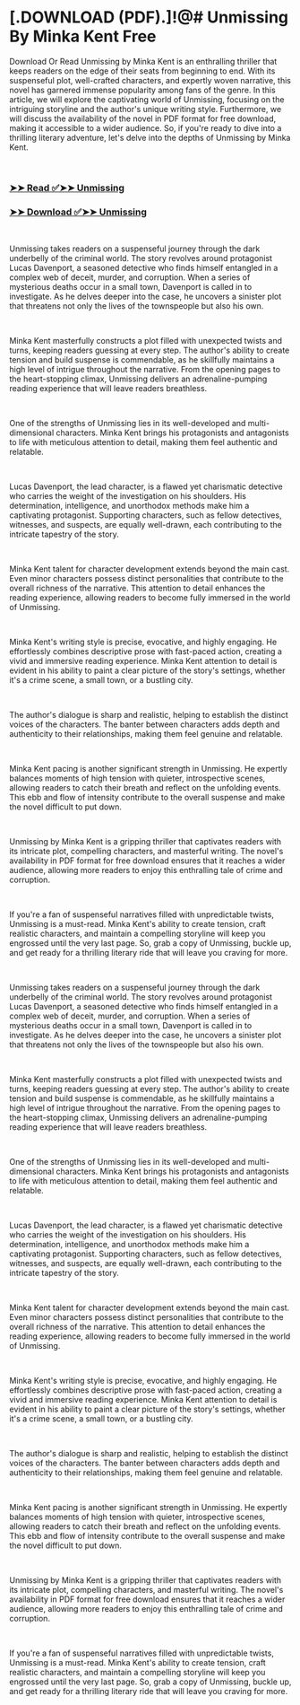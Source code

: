 # [.DOWNLOAD (PDF).]!@# Unmissing By Minka Kent Free

<p>Download Or Read Unmissing by Minka Kent is an enthralling thriller that keeps readers on the edge of their seats from beginning to end. With its suspenseful plot, well-crafted characters, and expertly woven narrative, this novel has garnered immense popularity among fans of the genre. In this article, we will explore the captivating world of Unmissing, focusing on the intriguing storyline and the author's unique writing style. Furthermore, we will discuss the availability of the novel in PDF format for free download, making it accessible to a wider audience. So, if you're ready to dive into a thrilling literary adventure, let's delve into the depths of Unmissing by Minka Kent.</p>
<p>&nbsp;</p>

### [➤➤ Read ✅➤➤ Unmissing](https://pdf2worldwide.blogspot.com/id/57360704)

### [➤➤ Download ✅➤➤ Unmissing](https://pdf2worldwide.blogspot.com/id/57360704)

<p>&nbsp;</p>
<p>Unmissing takes readers on a suspenseful journey through the dark underbelly of the criminal world. The story revolves around protagonist Lucas Davenport, a seasoned detective who finds himself entangled in a complex web of deceit, murder, and corruption. When a series of mysterious deaths occur in a small town, Davenport is called in to investigate. As he delves deeper into the case, he uncovers a sinister plot that threatens not only the lives of the townspeople but also his own.</p>
<p>&nbsp;</p>
<p>Minka Kent masterfully constructs a plot filled with unexpected twists and turns, keeping readers guessing at every step. The author's ability to create tension and build suspense is commendable, as he skillfully maintains a high level of intrigue throughout the narrative. From the opening pages to the heart-stopping climax, Unmissing delivers an adrenaline-pumping reading experience that will leave readers breathless.</p>
<p>&nbsp;</p>
<p>One of the strengths of Unmissing lies in its well-developed and multi-dimensional characters. Minka Kent brings his protagonists and antagonists to life with meticulous attention to detail, making them feel authentic and relatable.</p>
<p>&nbsp;</p>
<p>Lucas Davenport, the lead character, is a flawed yet charismatic detective who carries the weight of the investigation on his shoulders. His determination, intelligence, and unorthodox methods make him a captivating protagonist. Supporting characters, such as fellow detectives, witnesses, and suspects, are equally well-drawn, each contributing to the intricate tapestry of the story.</p>
<p>&nbsp;</p>
<p>Minka Kent talent for character development extends beyond the main cast. Even minor characters possess distinct personalities that contribute to the overall richness of the narrative. This attention to detail enhances the reading experience, allowing readers to become fully immersed in the world of Unmissing.</p>
<p>&nbsp;</p>
<p>Minka Kent's writing style is precise, evocative, and highly engaging. He effortlessly combines descriptive prose with fast-paced action, creating a vivid and immersive reading experience. Minka Kent attention to detail is evident in his ability to paint a clear picture of the story's settings, whether it's a crime scene, a small town, or a bustling city.</p>
<p>&nbsp;</p>
<p>The author's dialogue is sharp and realistic, helping to establish the distinct voices of the characters. The banter between characters adds depth and authenticity to their relationships, making them feel genuine and relatable.</p>
<p>&nbsp;</p>
<p>Minka Kent pacing is another significant strength in Unmissing. He expertly balances moments of high tension with quieter, introspective scenes, allowing readers to catch their breath and reflect on the unfolding events. This ebb and flow of intensity contribute to the overall suspense and make the novel difficult to put down.</p>
<p>&nbsp;</p>
<p>Unmissing by Minka Kent is a gripping thriller that captivates readers with its intricate plot, compelling characters, and masterful writing. The novel's availability in PDF format for free download ensures that it reaches a wider audience, allowing more readers to enjoy this enthralling tale of crime and corruption.</p>
<p>&nbsp;</p>
<p>If you're a fan of suspenseful narratives filled with unpredictable twists, Unmissing is a must-read. Minka Kent's ability to create tension, craft realistic characters, and maintain a compelling storyline will keep you engrossed until the very last page. So, grab a copy of Unmissing, buckle up, and get ready for a thrilling literary ride that will leave you craving for more.</p>
<p>&nbsp;</p>
<p>Unmissing takes readers on a suspenseful journey through the dark underbelly of the criminal world. The story revolves around protagonist Lucas Davenport, a seasoned detective who finds himself entangled in a complex web of deceit, murder, and corruption. When a series of mysterious deaths occur in a small town, Davenport is called in to investigate. As he delves deeper into the case, he uncovers a sinister plot that threatens not only the lives of the townspeople but also his own.</p>
<p>&nbsp;</p>
<p>Minka Kent masterfully constructs a plot filled with unexpected twists and turns, keeping readers guessing at every step. The author's ability to create tension and build suspense is commendable, as he skillfully maintains a high level of intrigue throughout the narrative. From the opening pages to the heart-stopping climax, Unmissing delivers an adrenaline-pumping reading experience that will leave readers breathless.</p>
<p>&nbsp;</p>
<p>One of the strengths of Unmissing lies in its well-developed and multi-dimensional characters. Minka Kent brings his protagonists and antagonists to life with meticulous attention to detail, making them feel authentic and relatable.</p>
<p>&nbsp;</p>
<p>Lucas Davenport, the lead character, is a flawed yet charismatic detective who carries the weight of the investigation on his shoulders. His determination, intelligence, and unorthodox methods make him a captivating protagonist. Supporting characters, such as fellow detectives, witnesses, and suspects, are equally well-drawn, each contributing to the intricate tapestry of the story.</p>
<p>&nbsp;</p>
<p>Minka Kent talent for character development extends beyond the main cast. Even minor characters possess distinct personalities that contribute to the overall richness of the narrative. This attention to detail enhances the reading experience, allowing readers to become fully immersed in the world of Unmissing.</p>
<p>&nbsp;</p>
<p>Minka Kent's writing style is precise, evocative, and highly engaging. He effortlessly combines descriptive prose with fast-paced action, creating a vivid and immersive reading experience. Minka Kent attention to detail is evident in his ability to paint a clear picture of the story's settings, whether it's a crime scene, a small town, or a bustling city.</p>
<p>&nbsp;</p>
<p>The author's dialogue is sharp and realistic, helping to establish the distinct voices of the characters. The banter between characters adds depth and authenticity to their relationships, making them feel genuine and relatable.</p>
<p>&nbsp;</p>
<p>Minka Kent pacing is another significant strength in Unmissing. He expertly balances moments of high tension with quieter, introspective scenes, allowing readers to catch their breath and reflect on the unfolding events. This ebb and flow of intensity contribute to the overall suspense and make the novel difficult to put down.</p>
<p>&nbsp;</p>
<p>Unmissing by Minka Kent is a gripping thriller that captivates readers with its intricate plot, compelling characters, and masterful writing. The novel's availability in PDF format for free download ensures that it reaches a wider audience, allowing more readers to enjoy this enthralling tale of crime and corruption.</p>
<p>&nbsp;</p>
<p>If you're a fan of suspenseful narratives filled with unpredictable twists, Unmissing is a must-read. Minka Kent's ability to create tension, craft realistic characters, and maintain a compelling storyline will keep you engrossed until the very last page. So, grab a copy of Unmissing, buckle up, and get ready for a thrilling literary ride that will leave you craving for more.</p>
<p>&nbsp;</p>
